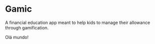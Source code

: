 # Gamic
A financial education app meant to help kids to manage their allowance through gamification.

Olá mundo!
